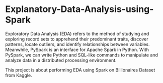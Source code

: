 # Explanatory-Data-Analysis-using-Spark

Exploratory Data Analysis (EDA) refers to the method of studying and exploring record sets to apprehend their predominant traits, discover patterns, locate outliers, and identify relationships between variables. Meanwhile, PySpark is an interface for Apache Spark in Python. With PySpark, we can write Python and SQL-like commands to manipulate and analyze data in a distributed processing environment. 

This project is about performing EDA using Spark on Billionaires Dataset from Kaggle.
